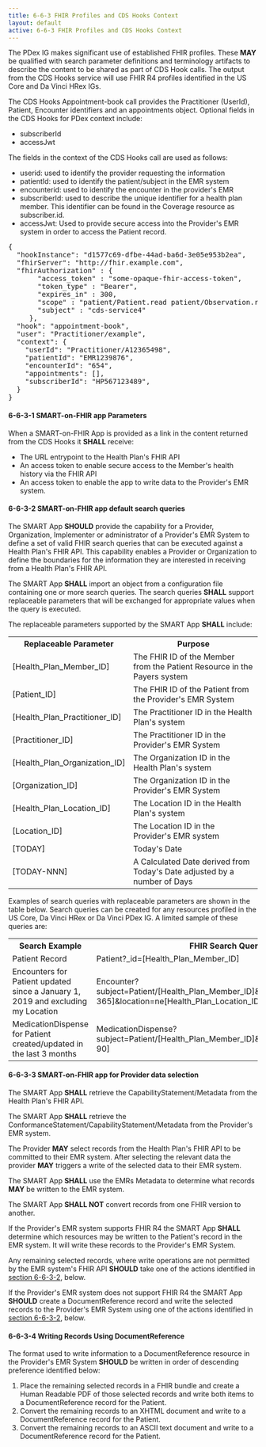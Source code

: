 ```yaml
---
title: 6-6-3 FHIR Profiles and CDS Hooks Context
layout: default
active: 6-6-3 FHIR Profiles and CDS Hooks Context
---
```


The PDex IG makes significant use of established FHIR profiles. These **MAY** be qualified with search parameter definitions and terminology artifacts to describe the content to be shared as part of CDS Hook calls. The output from the CDS Hooks service will use FHIR R4 profiles identified in the US Core and Da Vinci HRex IGs.


The CDS Hooks Appointment-book call provides the Practitioner (UserId), Patient, Encounter identifiers and an appointments object.
Optional fields in the CDS Hooks for PDex context include:
- subscriberId
- accessJwt

The fields in the context of the CDS Hooks call are used as follows:
- userid: used to identify the provider requesting the information
- patientId: used to identify the patient/subject in the EMR system
- encounterid: used to identify the encounter in the provider's EMR
- subscriberId: used to describe the unique identifier for a health plan member. This identifier can be found in the Coverage resource as subscriber.id.
- accessJwt: Used to provide secure access into the Provider's EMR system in order to access the Patient record.

<pre>
{
  "hookInstance": "d1577c69-dfbe-44ad-ba6d-3e05e953b2ea",
  "fhirServer": "http://fhir.example.com",
  "fhirAuthorization" : {
       "access_token" : "some-opaque-fhir-access-token",
       "token_type" : "Bearer",
       "expires_in" : 300,
       "scope" : "patient/Patient.read patient/Observation.read",
       "subject" : "cds-service4"
     },
  "hook": "appointment-book",
  "user": "Practitioner/example",
  "context": {
    "userId": "Practitioner/A12365498",
    "patientId": "EMR1239876",
    "encounterId": "654",
    "appointments": [],
    "subscriberId": "HP567123489",
  }
}
</pre>

#### 6-6-3-1 SMART-on-FHIR app Parameters
When a SMART-on-FHIR App is provided as a link in the content returned from the CDS Hooks it **SHALL** receive:

- The URL entrypoint to the Health Plan's FHIR API
- An access token to enable secure access to the Member's health history via the FHIR API
- An access token to enable the app to write data to the Provider's EMR system.

#### 6-6-3-2 SMART-on-FHIR app default search queries

The SMART App **SHOULD** provide the capability for a Provider, Organization, Implementer or administrator of a Provider's EMR System to define a set of valid FHIR search queries that can be executed against a Health Plan's FHIR API. This capability enables a Provider or Organization to define the boundaries for the information they are interested in receiving from a Health Plan's FHIR API.

The SMART App **SHALL** import an object from a configuration file containing one or more search queries. The search queries **SHALL** support replaceable parameters that will be exchanged for appropriate values when the query is executed.

The replaceable parameters supported by the SMART App **SHALL** include:

<table>
  <tr>
		<th>Replaceable Parameter</th>
		<th>Purpose</th>
	</tr>
	<tr>
		<td>[Health_Plan_Member_ID]</td>
		<td>The FHIR ID of the Member from the Patient Resource in the Payers system</td>
	</tr>
	<tr>
		<td>[Patient_ID]</td>
		<td>The FHIR ID of the Patient from the Provider's EMR System</td>
	</tr>	
  <tr>
    <td>[Health_Plan_Practitioner_ID]</td>
    <td>The Practitioner ID in the Health Plan's system</td>
  </tr>
  <tr>
    <td>[Practitioner_ID]</td>
    <td>The Practitioner ID in the Provider's EMR System</td>
  </tr>
	<tr>
    <td>[Health_Plan_Organization_ID]</td>
    <td>The Organization ID in the Health Plan's system</td>
  </tr>
  <tr>
    <td>[Organization_ID]</td>
    <td>The Organization ID in the Provider's EMR System</td>
  </tr>
  <tr>
    <td>[Health_Plan_Location_ID]</td>
    <td>The Location ID in the Health Plan's system</td>
  </tr>
	  <tr>
    <td>[Location_ID]</td>
    <td>The Location ID in the Provider's EMR system</td>
  </tr>
  <tr>
    <td>[TODAY]</td>
    <td>Today's Date</td>
  </tr>
  <tr>
    <td>[TODAY-NNN]</td>
    <td>A Calculated Date derived from Today's Date adjusted by a number of Days </td>
  </tr>
</table>	

Examples of search queries with replaceable parameters are shown in the table below. Search queries can be created for any resources profiled in the US Core, Da Vinci HRex or Da Vinci PDex IG. A limited sample of these queries are:

<table>
	<tr>
		<th>Search Example</th>
		<th>FHIR Search Query</th>	
	</tr>	
	<tr>
		<td>Patient Record</td>
		<td>Patient?_id=[Health_Plan_Member_ID]</td>
	</tr>	
  <tr>
    <td>Encounters for Patient updated since a January 1, 2019 and excluding my Location</td>
    <td>Encounter?subject=Patient/[Health_Plan_Member_ID]&_lastUpdated=gt[TODAY-365]&location=ne[Health_Plan_Location_ID]</td>                                                                                            
  </tr> 
  <tr>
    <td>MedicationDispense for Patient created/updated in the last 3 months</td>
    <td>MedicationDispense?subject=Patient/[Health_Plan_Member_ID]&_lastUpdated=gt[TODAY-90]</td>
  </tr> 
</table>	

#### 6-6-3-3 SMART-on-FHIR app for Provider data selection
The SMART App **SHALL** retrieve the CapabilityStatement/Metadata from the Health Plan's FHIR API.
 
The SMART App **SHALL** retrieve the ConformanceStatement/CapabilityStatement/Metadata from the Provider's EMR system. 

The Provider **MAY** select records from the Health Plan's FHIR API to be committed to their EMR system.  After selecting the relevant data the provider **MAY** triggers a write of the selected data to their EMR system. 

The SMART App **SHALL** use the EMRs Metadata to determine what records **MAY** be written to the EMR system. 

The SMART App **SHALL NOT** convert records from one FHIR version to another.

If the Provider's EMR system supports FHIR R4 the SMART App **SHALL** determine which resources may be written to the Patient's record in the EMR system. It will write these records to the Provider's EMR System. 

Any remaining selected records, where write operations are not permitted by the EMR system's FHIR API **SHOULD** take one of the actions identified in [section 6-6-3-2](#6-6-3-2-writing-records-using-documentreference), below.

If the Provider's EMR system does not support FHIR R4 the SMART App **SHOULD** create a DocumentReference record and write the selected records to the Provider's EMR System using one of the actions identified in  [section 6-6-3-2](#6-6-3-2-writing-records-using-documentreference), below.
    
#### 6-6-3-4 Writing Records Using DocumentReference

The format used to write information to a DocumentReference resource in the Provider's EMR System **SHOULD** be written in order of descending preference identified below:

1. Place the remaining selected records in a FHIR bundle and create a Human Readable PDF of those selected records and write both items to a DocumentReference record for the Patient.
2. Convert the remaining records to an XHTML document and write to a DocumentReference record for the Patient.
3. Convert the remaining records to an ASCII text document and write to a DocumentReference record for the Patient.

